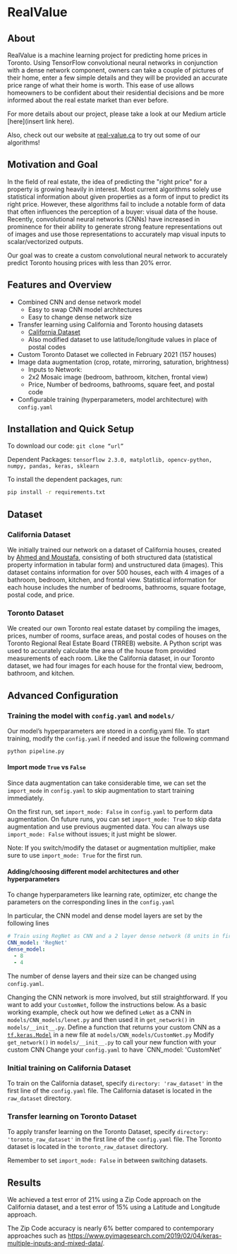 # RealValue
## About

RealValue is a machine learning project for predicting home prices in Toronto. Using TensorFlow convolutional neural networks in conjunction with a dense network component, owners can take a couple of pictures of their home, enter a few simple details and they will be provided an accurate price range of what their home is worth. This ease of use allows homeowners to be confident about their residential decisions and be more informed about the real estate market than ever before.

For more details about our project, please take a look at our Medium article [here](insert link here).

Also, check out our website at [real-value.ca](http://www.real-value.ca) to try out some of our algorithms!
## Motivation and Goal
In the field of real estate, the idea of predicting the "right price" for a property is growing heavily in interest. Most current algorithms solely use statistical information about given properties as a form of input to predict its right price. However, these algorithms fail to include a notable form of data that often influences the perception of a buyer: visual data of the house. Recently, convolutional neural networks (CNNs) have increased in prominence for their ability to generate strong feature representations out of images and use those representations to accurately map visual inputs to scalar/vectorized outputs. 

Our goal was to create a custom convolutional neural network to accurately predict Toronto housing prices with less than 20% error.
## Features and Overview
* Combined CNN and dense network model
  * Easy to swap CNN model architectures
  * Easy to change dense network size
* Transfer learning using California and Toronto housing datasets
  * [California Dataset](https://github.com/emanhamed/Houses-dataset)
  * Also modified dataset to use latitude/longitude values in place of postal codes
* Custom Toronto Dataset we collected in February 2021 (157 houses)
* Image data augmentation (crop, rotate, mirroring, saturation, brightness)
  * Inputs to Network:
  * 2x2 Mosaic image (bedroom, bathroom, kitchen, frontal view)
  * Price, Number of bedrooms, bathrooms, square feet, and postal code
* Configurable training (hyperparameters, model architecture) with `config.yaml`
## Installation and Quick Setup
To download our code:
```git clone “url”```

Dependent Packages:
`tensorflow 2.3.0, matplotlib, opencv-python, numpy, pandas, keras, sklearn`

To install the dependent packages, run:
```bash
pip install -r requirements.txt
```
## Dataset
### California Dataset 
We initially trained our network on a dataset of California houses, created by [Ahmed and Moustafa](https://github.com/emanhamed/Houses-dataset), consisting of both structured data (statistical property information in tabular form) and unstructured data (images). This dataset contains information for over 500 houses, each with 4 images of a bathroom, bedroom, kitchen, and frontal view. Statistical information for each house includes the number of bedrooms, bathrooms, square footage, postal code, and price.

### Toronto Dataset
We created our own Toronto real estate dataset by compiling the images, prices, number of rooms, surface areas, and postal codes of houses on the Toronto Regional Real Estate Board (TRREB) website. A Python script was used to accurately calculate the area of the house from provided measurements of each room. Like the California dataset, in our Toronto dataset, we had four images for each house for the frontal view, bedroom, bathroom, and kitchen. 
## Advanced Configuration
### Training the model with `config.yaml` and `models/`
Our model’s hyperparameters are stored in a config.yaml file. To start training, modify the `config.yaml` if needed and issue the following command
```bash
python pipeline.py
```
#### Import mode `True` vs `False`
Since data augmentation can take considerable time, we can set the `import_mode` in `config.yaml` to skip augmentation to start training immediately. 

On the first run, set `import_mode: False` in `config.yaml` to perform data augmentation. On future runs, you can set `import_mode: True` to skip data augmentation and use previous augmented data. You can always use `import_mode: False` without issues; it just might be slower.

Note: If you switch/modify the dataset or augmentation multiplier, make sure to use `import_mode: True` for the first run.


#### Adding/choosing different model architectures and other hyperparameters
To change hyperparameters like learning rate, optimizer, etc change the parameters on the corresponding lines in the `config.yaml`

In particular, the CNN model and dense model layers are set by the following lines

```yaml
# Train using RegNet as CNN and a 2 layer dense network (8 units in first layer, 4 units in second layer)
CNN_model: 'RegNet'
dense_model:
  - 8
  - 4
```

The number of dense layers and their size can be changed using `config.yaml`. 

Changing the CNN network is more involved, but still straightforward. If you want to add your `CustomNet`, follow the instructions below. As a basic working example, check out how we defined `LeNet` as a CNN in `models/CNN_models/lenet.py` and then used it in `get_network()` in `models/__init__.py`.
Define a function that returns your custom CNN as a [`tf.keras.Model`](https://www.tensorflow.org/api_docs/python/tf/keras/Model) in a new file at `models/CNN_models/CustomNet.py` 
Modify `get_network()` in `models/__init__.py` to call your new function with your custom CNN
Change your `config.yaml` to have `CNN_model: 'CustomNet'
### Initial training on California Dataset
To train on the California dataset, specify `directory: 'raw_dataset'` in the first line of the `config.yaml` file. The California dataset is located in the `raw_dataset` directory.
### Transfer learning on Toronto Dataset
To apply transfer learning on the Toronto Dataset, specify `directory: 'toronto_raw_dataset'` in the first line of the `config.yaml` file. The Toronto dataset is located in the `toronto_raw_dataset` directory. 

Remember to set `import_mode: False` in between switching datasets.
## Results
We achieved a test error of 21% using a Zip Code approach on the California dataset, and a test error of 15% using a Latitude and Longitude approach.

The Zip Code accuracy is nearly 6% better compared to contemporary approaches such as https://www.pyimagesearch.com/2019/02/04/keras-multiple-inputs-and-mixed-data/. 


